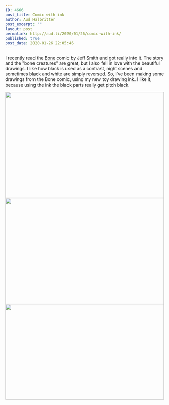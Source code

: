 ```yaml
---
ID: 4666
post_title: Comic with ink
author: Aud Halbritter
post_excerpt: ""
layout: post
permalink: http://aud.li/2020/01/26/comic-with-ink/
published: true
post_date: 2020-01-26 22:05:46
---
```

I recently read the <a href="https://en.wikipedia.org/wiki/Bone_%28comics%29">Bone</a> comic by Jeff Smith and got really into it. The story and the "bone creatures" are great, but I also fell in love with the beautiful drawings. I like how black is used as a contrast, night scenes and sometimes black and white are simply reversed. So, I've been making some drawings from the Bone comic, using my new toy drawing ink. I like it, because using the ink the black parts really get pitch black.

<img class="alignnone size-medium wp-image-4667" src="http://aud.li/wp-content/uploads/2020/01/MG_2004-500x333.jpg" alt="" width="500" height="333" />

<img class="alignnone size-medium wp-image-4668" src="http://aud.li/wp-content/uploads/2020/01/MG_2006-500x333.jpg" alt="" width="500" height="333" />

<img class="alignnone size-medium wp-image-4669" src="http://aud.li/wp-content/uploads/2020/01/MG_2007-500x301.jpg" alt="" width="500" height="301" />